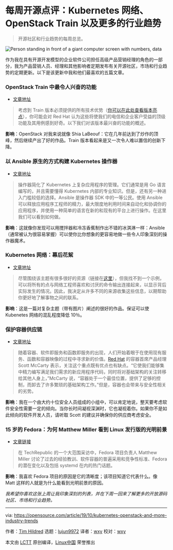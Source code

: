 [#]: collector: (lujun9972)
[#]: translator: (wxy)
[#]: reviewer: (wxy)
[#]: publisher: ( )
[#]: url: ( )
[#]: subject: (Kubernetes networking, OpenStack Train, and more industry trends)
[#]: via: (https://opensource.com/article/19/10/kubernetes-openstack-and-more-industry-trends)
[#]: author: (Tim Hildred https://opensource.com/users/thildred)

每周开源点评：Kubernetes 网络、OpenStack Train 以及更多的行业趋势
======

> 开源社区和行业趋势的每周总览。

![Person standing in front of a giant computer screen with numbers, data][1]

作为我在具有开源开发模型的企业软件公司担任高级产品营销经理的角色的一部分，我为产品营销人员、经理和其他影响者定期发布有关开源社区，市场和行业趋势的定期更新。以下是该更新中我和他们最喜欢的五篇文章。

### OpenStack Train 中最令人兴奋的功能

- [文章地址][2]

> 考虑到 Train 版本必须提供的所有技术优势（[你可以在此处查看版本亮点][3]），你可能会对 Red Hat 认为这些将使我们的电信和企业客户受益的顶级功能及其用例感到好奇。以下我们对该版本最兴奋的功能的概述。

**影响**：OpenStack 对我来说就像 Shia LaBeouf：它在几年前达到了炒作的顶峰，然后继续产出了好的作品。Train 版本看起来是又一次令人难以置信的创新下降。

### 以 Ansible 原生的方式构建 Kubernetes 操作器

- [文章地址][4]

> 操作器简化了 Kubernetes 上复杂应用程序的管理。它们通常是用 Go 语言编写的，并且需要懂得 Kubernetes 内部的专业知识。但是，还有另一种进入门槛较低的选择。Ansible 是操作器 SDK 中的一等公民。使用 Ansible 可以释放应用程序工程师的精力，最大限度地利用时间来自动化和协调你的应用程序，并使用一种简单的语言在新的和现有的平台上进行操作。在这里我们可以看到如何做。

**影响**：这就像你发现可以用搅拌器和冷冻香蕉制作出不错的冰淇淋一样：Ansible（通常被认为很容易掌握）可以使你比你想象的更容易地做一些令人印象深刻的操作器魔术。

### Kubernetes 网络：幕后花絮

- [文章地址][5]

> 尽管围绕该主题有很多很好的资源（链接在[这里][6]），但我找不到一个示例，可以将所有的点与网络工程师喜欢和讨厌的命令输出连接起来，以显示背后实际发生的情况。因此，我决定从许多不同的来源收集这些信息，以期帮助你更好地了解事物之间的联系。

**影响**：这是一篇对复杂主题（带有图片）阐述的很好的作品。保证可以使 Kubenetes 网络的混乱程度降低 10％。

### 保护容器供应链

- [文章地址][7]

> 随着容器、软件即服务和函数即服务的出现，人们开始着眼于在使用现有服务、函数和容器映像的过程中寻求新的价值。[Red Hat][8] 的容器首席产品经理 Scott McCarty 表示，关注这个重点既有优点也有缺点。“它使我们能够集中精力编写满足我们需求的新应用程序代码，同时将对基础架构的关注转移给其他人身上，”McCarty 说，“容器处于一个最佳位置，提供了足够的控制，而卸去了许多繁琐的基础架构工作。”但是，容器也会带来与安全性相关的劣势。

**影响**：我在一个由大约十位安全人员组成的小组中，可以肯定地说，整天要考虑软件安全性需要一定的倾向。当你长时间凝视深渊时，它也凝视着你。如果你不是如此倾向的软件开发人员，请听取 Scott 的建议并确保你的供应商考虑安全。

### 15 岁的 Fedora：为何 Matthew Miller 看到 Linux 发行版的光明前景

- [文章链接][9]

> 在 TechRepublic 的一个大范围采访中，Fedora 项目负责人 Matthew Miller 讨论了过去的经验教训、软件容器的普遍采用和竞争性标准、Fedora 的潜在变化以及包括 systemd 在内的热门话题。

**影响**：我喜欢 Fedora 项目的原因是它的清晰度；该项目知道它代表什么。像 Matt 这样的人就是为什么能看到光明前景的原因。

*我希望你喜欢这张上周让我印象深刻的列表，并在下周一回来了解更多的开放源码社区、市场和行业趋势。*

--------------------------------------------------------------------------------

via: https://opensource.com/article/19/10/kubernetes-openstack-and-more-industry-trends

作者：[Tim Hildred][a]
选题：[lujun9972][b]
译者：[wxy](https://github.com/wxy)
校对：[wxy](https://github.com/wxy)

本文由 [LCTT](https://github.com/LCTT/TranslateProject) 原创编译，[Linux中国](https://linux.cn/) 荣誉推出

[a]: https://opensource.com/users/thildred
[b]: https://github.com/lujun9972
[1]: https://opensource.com/sites/default/files/styles/image-full-size/public/lead-images/data_metrics_analytics_desktop_laptop.png?itok=9QXd7AUr (Person standing in front of a giant computer screen with numbers, data)
[2]: https://www.redhat.com/en/blog/look-most-exciting-features-openstack-train
[3]: https://releases.openstack.org/train/highlights.html
[4]: https://www.cncf.io/webinars/building-kubernetes-operators-in-an-ansible-native-way/
[5]: https://itnext.io/kubernetes-networking-behind-the-scenes-39a1ab1792bb
[6]: https://github.com/nleiva/kubernetes-networking-links
[7]: https://www.devprojournal.com/technology-trends/open-source/securing-the-container-supply-chain/
[8]: https://www.redhat.com/en
[9]: https://www.techrepublic.com/article/fedora-at-15-why-matthew-miller-sees-a-bright-future-for-the-linux-distribution/
